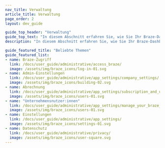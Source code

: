 ```yaml
---
nav_title: Verwaltung
article_title: Verwaltung
page_order: 2
layout: dev_guide

guide_top_header: "Verwaltung"
guide_top_text: "In diesem Abschnitt erfahren Sie, wie Sie Ihr Braze-Dashboard verwalten, einschließlich der Ersteinrichtung für Integrationen, der Dashboard-Verwaltung, der Verwaltung von Benutzerrechten und mehr.<br><br>Zusätzlich zu den Themen und Artikeln in diesem Abschnitt empfehlen wir Ihnen auch unseren Braze Learning-Kurs <a href='https://learning.braze.com/admin-dashboard-management/'>Admin and Dashboard Management</a>, in dem es um die Verwaltung des Benutzerzugriffs und bewährte Verfahren für die Wartung von Dashboards geht."
description: "In diesem Abschnitt erfahren Sie, wie Sie Ihr Braze-Dashboard verwalten, einschließlich der Ersteinrichtung für Integrationen, der Dashboard-Verwaltung, der Verwaltung von Benutzerrechten und mehr."

guide_featured_title: "Beliebte Themen"
guide_featured_list:
- name: Braze-Zugriff
  link: /docs/user_guide/administrative/access_braze/
  image: /assets/img/braze_icons/log-in-01.svg
- name: Admin-Einstellungen
  link: /docs/user_guide/administrative/app_settings/company_settings/
  image: /assets/img/braze_icons/building-02.svg
- name: Abrechnung
  link: /docs/user_guide/administrative/app_settings/subscription_and_usage/
  image: /assets/img/braze_icons/users-01.svg
- name: "Unternehmensnutzer:innen"
  link: /docs/user_guide/administrative/app_settings/manage_your_braze_users/
  image: /assets/img/braze_icons/users-01.svg
- name: Einstellungen
  link: /docs/user_guide/administrative/app_settings/
  image: /assets/img/braze_icons/settings-01.svg
- name: Datenschutz
  link: /docs/user_guide/administrative/privacy/
  image: /assets/img/braze_icons/user-square.svg
---
```


<br> 
